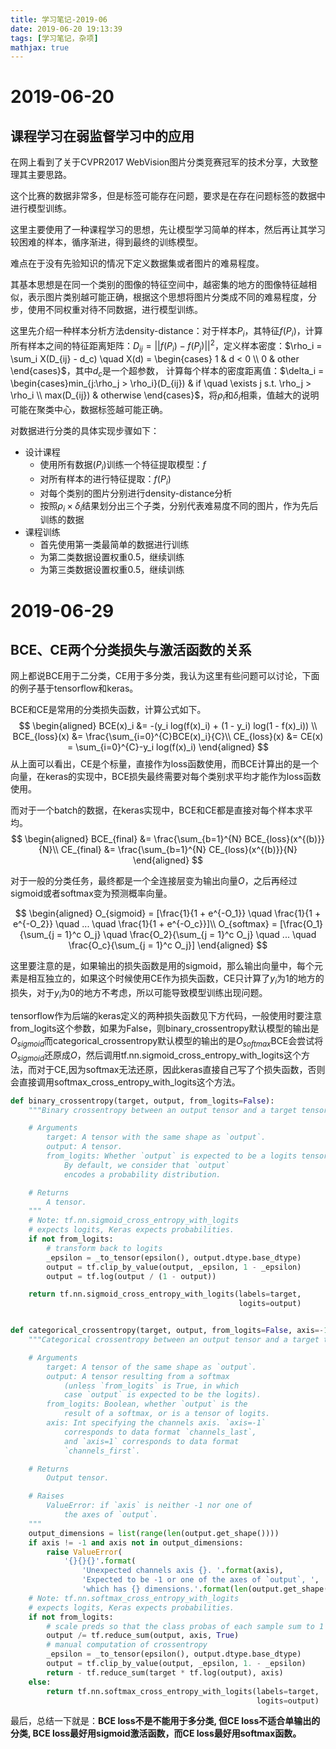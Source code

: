 ```yaml
---
title: 学习笔记-2019-06
date: 2019-06-20 19:13:39
tags: [学习笔记，杂项]
mathjax: true
---
```


# 2019-06-20
## 课程学习在弱监督学习中的应用
在网上看到了关于CVPR2017 WebVision图片分类竞赛冠军的技术分享，大致整理其主要思路。

这个比赛的数据非常多，但是标签可能存在问题，要求是在存在问题标签的数据中进行模型训练。

这里主要使用了一种课程学习的思想，先让模型学习简单的样本，然后再让其学习较困难的样本，循序渐进，得到最终的训练模型。

难点在于没有先验知识的情况下定义数据集或者图片的难易程度。

其基本思想是在同一个类别的图像的特征空间中，越密集的地方的图像特征越相似，表示图片类别越可能正确，根据这个思想将图片分类成不同的难易程度，分步，使用不同权重对待不同数据，进行模型训练。

这里先介绍一种样本分析方法density-distance：对于样本$P_i$，其特征$f(P_i)$，计算所有样本之间的特征距离矩阵：$D_{ij} = {||f(P_i) - f(P_j)||} ^ 2$，定义样本密度：$\rho_i = \sum_i X(D_{ij} - d_c) \quad X(d) = \begin{cases} 1 & d < 0 \\ 0 & other \end{cases}$，其中$d_c$是一个超参数， 计算每个样本的密度距离值：$\delta_i = \begin{cases}min_{j:\rho_j > \rho_i}(D_{ij}) & if \quad \exists j s.t. \rho_j > \rho_i \\ max(D_{ij}) & otherwise \end{cases}$，将$\rho_i$和$\delta_i$相乘，值越大的说明可能在聚类中心，数据标签越可能正确。

对数据进行分类的具体实现步骤如下：

- 设计课程
  - 使用所有数据($P_i$)训练一个特征提取模型：$f$
  - 对所有样本的进行特征提取：$f(P_i)$
  - 对每个类别的图片分别进行density-distance分析
  - 按照$\rho_i \times \delta_i$结果划分出三个子类，分别代表难易度不同的图片，作为先后训练的数据
- 课程训练
  - 首先使用第一类最简单的数据进行训练
  - 为第二类数据设置权重0.5，继续训练
  - 为第三类数据设置权重0.5，继续训练

# 2019-06-29
## BCE、CE两个分类损失与激活函数的关系
网上都说BCE用于二分类，CE用于多分类，我认为这里有些问题可以讨论，下面的例子基于tensorflow和keras。

BCE和CE是常用的分类损失函数，计算公式如下。
$$
\begin{aligned}
    BCE(x)_i &= -(y_i log(f(x)_i) + (1 - y_i) log(1 - f(x)_i)) \\
    BCE_{loss}(x) &= \frac{\sum_{i=0}^{C}BCE(x)_i}{C}\\
    CE_{loss}(x) &= CE(x) = \sum_{i=0}^{C}-y_i log(f(x)_i)
\end{aligned}
$$
从上面可以看出，CE是个标量，直接作为loss函数使用，而BCE计算出的是一个向量，在keras的实现中，BCE损失最终需要对每个类别求平均才能作为loss函数使用。

而对于一个batch的数据，在keras实现中，BCE和CE都是直接对每个样本求平均。
$$
\begin{aligned}
    BCE_{final} &= \frac{\sum_{b=1}^{N} BCE_{loss}(x^{(b)}}{N}\\
    CE_{final} &= \frac{\sum_{b=1}^{N} CE_{loss}(x^{(b)}}{N}
\end{aligned}
$$

对于一般的分类任务，最终都是一个全连接层变为输出向量$O$，之后再经过sigmoid或者softmax变为预测概率向量。

$$
\begin{aligned}
    O_{sigmoid} = [\frac{1}{1 + e^{-O_1}} \quad \frac{1}{1 + e^{-O_2}} \quad ... \quad \frac{1}{1 + e^{-O_c}}]\\
    O_{softmax} = [\frac{O_1}{\sum_{j = 1}^c O_j} \quad \frac{O_2}{\sum_{j = 1}^c O_j} \quad ... \quad \frac{O_c}{\sum_{j = 1}^c O_j}]
\end{aligned}
$$

这里要注意的是，如果输出的损失函数是用的sigmoid，那么输出向量中，每个元素是相互独立的，如果这个时候使用CE作为损失函数，CE只计算了$y_i$为1的地方的损失，对于$y_i$为0的地方不考虑，所以可能导致模型训练出现问题。

tensorflow作为后端的keras定义的两种损失函数见下方代码，一般使用时要注意from_logits这个参数，如果为False，则binary_crossentropy默认模型的输出是$O_{sigmoid}$而categorical_crossentropy默认模型的输出的是$O_{softmax}$BCE会尝试将$O_{sigmoid}$还原成$O$，然后调用tf.nn.sigmoid_cross_entropy_with_logits这个方法，而对于CE,因为softmax无法还原，因此keras直接自己写了个损失函数，否则会直接调用softmax_cross_entropy_with_logits这个方法。

```python
def binary_crossentropy(target, output, from_logits=False):
    """Binary crossentropy between an output tensor and a target tensor.

    # Arguments
        target: A tensor with the same shape as `output`.
        output: A tensor.
        from_logits: Whether `output` is expected to be a logits tensor.
            By default, we consider that `output`
            encodes a probability distribution.

    # Returns
        A tensor.
    """
    # Note: tf.nn.sigmoid_cross_entropy_with_logits
    # expects logits, Keras expects probabilities.
    if not from_logits:
        # transform back to logits
        _epsilon = _to_tensor(epsilon(), output.dtype.base_dtype)
        output = tf.clip_by_value(output, _epsilon, 1 - _epsilon)
        output = tf.log(output / (1 - output))

    return tf.nn.sigmoid_cross_entropy_with_logits(labels=target,
                                                   logits=output)


def categorical_crossentropy(target, output, from_logits=False, axis=-1):
    """Categorical crossentropy between an output tensor and a target tensor.

    # Arguments
        target: A tensor of the same shape as `output`.
        output: A tensor resulting from a softmax
            (unless `from_logits` is True, in which
            case `output` is expected to be the logits).
        from_logits: Boolean, whether `output` is the
            result of a softmax, or is a tensor of logits.
        axis: Int specifying the channels axis. `axis=-1`
            corresponds to data format `channels_last`,
            and `axis=1` corresponds to data format
            `channels_first`.

    # Returns
        Output tensor.

    # Raises
        ValueError: if `axis` is neither -1 nor one of
            the axes of `output`.
    """
    output_dimensions = list(range(len(output.get_shape())))
    if axis != -1 and axis not in output_dimensions:
        raise ValueError(
            '{}{}{}'.format(
                'Unexpected channels axis {}. '.format(axis),
                'Expected to be -1 or one of the axes of `output`, ',
                'which has {} dimensions.'.format(len(output.get_shape()))))
    # Note: tf.nn.softmax_cross_entropy_with_logits
    # expects logits, Keras expects probabilities.
    if not from_logits:
        # scale preds so that the class probas of each sample sum to 1
        output /= tf.reduce_sum(output, axis, True)
        # manual computation of crossentropy
        _epsilon = _to_tensor(epsilon(), output.dtype.base_dtype)
        output = tf.clip_by_value(output, _epsilon, 1. - _epsilon)
        return - tf.reduce_sum(target * tf.log(output), axis)
    else:
        return tf.nn.softmax_cross_entropy_with_logits(labels=target,
                                                       logits=output)
```

最后，总结一下就是：**BCE loss不是不能用于多分类, 但CE loss不适合单输出的分类, BCE loss最好用sigmoid激活函数，而CE loss最好用softmax函数。**
